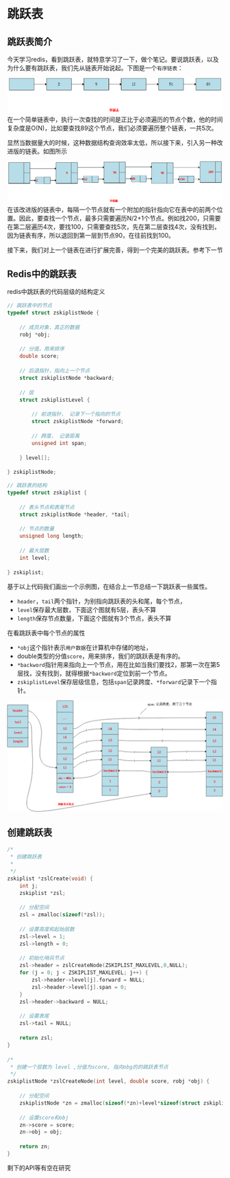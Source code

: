 # 跳跃表

## 跳跃表简介

今天学习redis，看到跳跃表，就特意学习了一下，做个笔记。要说跳跃表，以及为什么要有跳跃表，我们先从链表开始说起。下图是一个`有序链表`：

![链表](链表.png)
在一个简单链表中，执行一次查找的时间是正比于必须遍历的节点个数，他的时间复杂度是O(N)，比如要查找89这个节点，我们必须要遍历整个链表，一共5次。

显然当数据量大的时候，这种数据结构查询效率太低，所以接下来，引入另一种改进版的链表。如图所示

![升级版](升级版.png)
在该改进版的链表中，每隔一个节点就有一个附加的指针指向它在表中的前两个位置。因此，要查找一个节点，最多只需要遍历N/2+1个节点。例如找200，只需要在第二层遍历4次，要找100，只需要查找5次，先在第二层查找4次，没有找到，因为链表有序，所以退回到第一层到节点90，在往前找到100。

接下来，我们对上一个链表在进行扩展完善，得到一个完美的跳跃表。参考下一节



## Redis中的跳跃表

redis中跳跃表的代码层级的结构定义

```c
// 跳跃表中的节点
typedef struct zskiplistNode {

    // 成员对象，真正的数据
    robj *obj;

    // 分值，用来排序
    double score;

    // 后退指针，指向上一个节点
    struct zskiplistNode *backward;

    // 层
    struct zskiplistLevel {

        // 前进指针， 记录下一个指向的节点
        struct zskiplistNode *forward;

        // 跨度， 记录距离
        unsigned int span;

    } level[];

} zskiplistNode;
```



```c
// 跳跃表的结构
typedef struct zskiplist {

    // 表头节点和表尾节点
    struct zskiplistNode *header, *tail;

    // 节点的数量
    unsigned long length;

    // 最大层数
    int level;

} zskiplist;
```

基于以上代码我们画出一个示例图，在结合上一节总结一下跳跃表一些属性。

- `header`，`tail`两个指针，为别指向跳跃表的头和尾，每个节点，
- `level`保存最大层数，下面这个图就有5层，表头不算
- `length`保存节点数量，下面这个图就有3个节点，表头不算

在看跳跃表中每个节点的属性

- `*obj`这个指针表示`用户数据`在计算机中存储的地址，
- double类型的分值`score`，用来排序，我们的跳跃表是有序的。
- `*backword`指针用来指向上一个节点，用在比如当我们要找2，那第一次在第5层找，没有找到，就得根据`*backword`定位到前一个节点。
- `zskiplistLevel`保存层级信息，包括`span`记录跨度、`*forward`记录下一个指针。

![跳跃表](跳跃表.png)



## 创建跳跃表

```c
/*
 * 创建跳跃表
 *
 */
zskiplist *zslCreate(void) {
    int j;
    zskiplist *zsl;

    // 分配空间
    zsl = zmalloc(sizeof(*zsl));

    // 设置高度和起始层数
    zsl->level = 1;
    zsl->length = 0;

    // 初始化哨兵节点
    zsl->header = zslCreateNode(ZSKIPLIST_MAXLEVEL,0,NULL);
    for (j = 0; j < ZSKIPLIST_MAXLEVEL; j++) {
        zsl->header->level[j].forward = NULL;
        zsl->header->level[j].span = 0;
    }
    zsl->header->backward = NULL;

    // 设置表尾
    zsl->tail = NULL;

    return zsl;
}

/*
 * 创建一个层数为 level ,分值为score, 指向obg的的跳跃表节点
 */
zskiplistNode *zslCreateNode(int level, double score, robj *obj) {
    
    // 分配空间
    zskiplistNode *zn = zmalloc(sizeof(*zn)+level*sizeof(struct zskiplistLevel));

    // 设置score和obj
    zn->score = score;
    zn->obj = obj;

    return zn;
}
```

剩下的API等有空在研究




